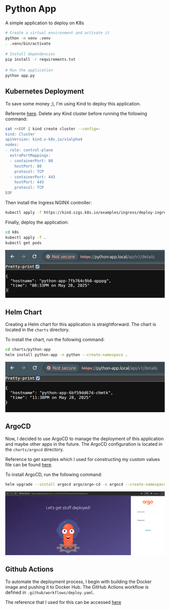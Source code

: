 # Python App

A simple application to deploy on K8s

```bash
# Create a virtual environment and activate it
python -m venv .venv
. .venv/bin/activate

# Install dependencies
pip install -r requirements.txt

# Run the application
python app.py
```

## Kubernetes Deployment

To save some money ;), I'm using Kind to deploy this application.

Referente [here](https://kind.sigs.k8s.io/docs/user/ingress/). Delete any Kind cluster before running the following command:

```bash
cat <<EOF | kind create cluster --config=-
kind: Cluster
apiVersion: kind.x-k8s.io/v1alpha4
nodes:
- role: control-plane
  extraPortMappings:
  - containerPort: 80
    hostPort: 80
    protocol: TCP
  - containerPort: 443
    hostPort: 443
    protocol: TCP
EOF
```

Then install the Ingress NGINX controller:

```bash
kubectl apply -f https://kind.sigs.k8s.io/examples/ingress/deploy-ingress-nginx.yaml
```

Finally, deploy the application:

```bash
cd k8s
kubectl apply -f .
kubectl get pods
```
![image](README.assets/deployment-check.png)

## Helm Chart

Creating a Helm chart for this application is straightforward. The chart is located in the `charts` directory.

To install the chart, run the following command:

```bash
cd charts/python-app
helm install python-app -n python --create-namespace .
```

![image](README.assets/helm-chart-deployment-check.png.png)

## ArgoCD

Now, I decided to use ArgoCD to manage the deployment of this application and maybe other apps in the future. The ArgoCD configuration is located in the `charts/argocd` directory.

Reference to get samples which I used for constructing my custom values file can be found [here](https://github.com/argoproj/argo-helm/tree/main/charts/argo-cd).

To install ArgoCD, run the following command:

```bash
helm upgrade --install argocd argo/argo-cd -n argocd --create-namespace --values charts/argocd/values.yaml
``` 
![image](README.assets/argocd-deployment-check.png)

## Github Actions

To automate the deployment process, I begin with building the Docker image and pushing it to Docker Hub. The GitHub Actions workflow is defined in `.github/workflows/deploy.yaml`.

The reference that I used for this can be accessed [here](https://github.com/docker/build-push-action)

